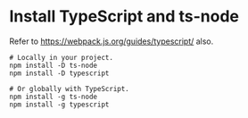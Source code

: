 # Install TypeScript and ts-node

Refer to https://webpack.js.org/guides/typescript/ also.

```
# Locally in your project. 
npm install -D ts-node
npm install -D typescript
 
# Or globally with TypeScript. 
npm install -g ts-node
npm install -g typescript
```
